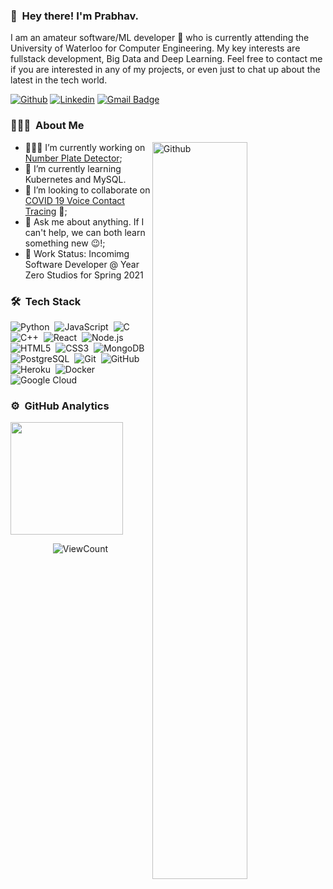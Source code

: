 <!--
**PrabhavD/PrabhavD** is a ✨ _special_ ✨ repository because its `README.md` (this file) appears on your GitHub profile.
-->
### 👋 &nbsp;Hey there! I'm Prabhav.

I am an amateur software/ML developer 🚀 who is currently attending the University of Waterloo for Computer Engineering. My key interests are fullstack development, Big Data and Deep Learning. Feel free to contact me if you are interested in any of my projects, or even just to chat up about the latest in the tech world.

<!-- Your badges
You can use the website to generate badges: https://shields.io/
-->

[![Github](https://img.shields.io/badge/-PrabhavD-000?style=flat&logo=Github&logoColor=white)](https://github.com/PrabhavD)
[![Linkedin](https://img.shields.io/badge/-Prabhav_Desai-blue?style=flat&logo=Linkedin&logoColor=white)](https://www.linkedin.com/in/prabhav-desai)
[![Gmail Badge](https://img.shields.io/badge/-prabhav.g.desai@gmail.com-c14438?style=flat-square&logo=Gmail&logoColor=white&link=mailto:prabhav.g.desai@gmail.com)](mailto:prabhav.g.desai@gmail.com)
&nbsp;

<!-- Talking about you -->
### 👨🏻‍💻 &nbsp;About Me

<!-- Any image aligned to the right. Beware the width -->
<img width="55%" align="right" alt="Github" src="https://raw.githubusercontent.com/onimur/.github/master/.resources/git-header.svg" />

- 👨🏽‍💻 I’m currently working on [Number Plate Detector](https://github.com/PrabhavD/Number_Plate_Detector);
- 🌱 I’m currently learning Kubernetes and MySQL.
- 👯 I’m looking to collaborate on [COVID 19 Voice Contact Tracing](https://github.com/PrabhavD/COVID19-Voice-Contact-Tracing) 🤝;
- 💬 Ask me about anything. If I can't help, we can both learn something new 😉!;
- 👔 Work Status: Incomimg Software Developer @ Year Zero Studios for Spring 2021

### 🛠 &nbsp;Tech Stack  
<!-- Your languages and tools. Be careful with the alignment. 
  You can use this sites to get logos: https://shields.io/
  -->
  ![Python](https://img.shields.io/badge/-Python-05122A?style=flat&logo=python)&nbsp;
  ![JavaScript](https://img.shields.io/badge/-JavaScript-05122A?style=flat&logo=javascript)&nbsp;
  ![C](https://img.shields.io/badge/-C-05122A?style=flat&logo=C&logoColor=A8B9CC)&nbsp; 
  ![C++](https://img.shields.io/badge/-C++-05122A?style=flat&logo=C%2B%2B&logoColor=00599C)&nbsp; 
  ![React](https://img.shields.io/badge/-React-05122A?style=flat&logo=react)&nbsp;
  ![Node.js](https://img.shields.io/badge/-Node.js-05122A?style=flat&logo=node.js)&nbsp;
  ![HTML5](https://img.shields.io/badge/-HTML5-E34F26?style=flat-square&logo=html5&logoColor=white)&nbsp;
  ![CSS3](https://img.shields.io/badge/-CSS3-1572B6?style=flat-square&logo=css3)&nbsp;
  ![MongoDB](https://img.shields.io/badge/-MongoDB-black?style=flat-square&logo=mongodb)&nbsp;
  ![PostgreSQL](https://img.shields.io/badge/-PostgreSQL-336791?style=flat-square&logo=postgresql)&nbsp;
  ![Git](https://img.shields.io/badge/-Git-05122A?style=flat&logo=git)&nbsp;
  ![GitHub](https://img.shields.io/badge/-GitHub-05122A?style=flat&logo=github)&nbsp;
  ![Heroku](https://img.shields.io/badge/-Heroku-430098?style=flat-square&logo=heroku)&nbsp;
  ![Docker](https://img.shields.io/badge/-Docker-black?style=flat-square&logo=docker)&nbsp;
  ![Google Cloud](https://img.shields.io/badge/Google%20Cloud-black?style=flat-square&logo=google-cloud)&nbsp;

### ⚙️ &nbsp;GitHub Analytics

<p align="left">
<a href="https://github.com/PrabhavD">
  <img height="180em" src="https://github-readme-stats.vercel.app/api?username=PrabhavD&show_icons=true&theme=cobalt&include_all_commits=true&count_private=true"/>
</a>
</p> 

<!-- Your hits or visitors
site: http://hits.dwyl.com or https://visitor-badge.glitch.me
Both apis are in trouble due to the number of requests, if you know any other to register visitors, great
-->
<p align="center">
  <img alt="ViewCount" src="https://views.whatilearened.today/views/github/PrabhavD/PrabhavD.svg" />
</p>

<!-- This readme was inspired by Murillo Comino's awesome github - https://github.com/onimur -->
